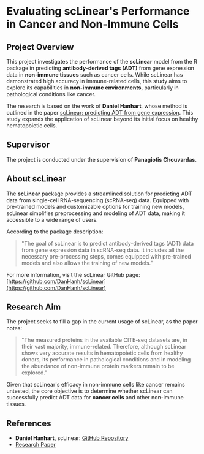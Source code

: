 # Evaluating scLinear's Performance in Cancer and Non-Immune Cells

## Project Overview
This project investigates the performance of the **scLinear** model from the R package in predicting **antibody-derived tags (ADT)** from gene expression data in **non-immune tissues** such as cancer cells. While scLinear has demonstrated high accuracy in immune-related cells, this study aims to explore its capabilities in **non-immune environments**, particularly in pathological conditions like cancer.

The research is based on the work of **Daniel Hanhart**, whose method is outlined in the paper [scLinear: predicting ADT from gene expression](https://www.nature.com/articles/s42003-024-05958-4). This study expands the application of scLinear beyond its initial focus on healthy hematopoietic cells.

## Supervisor
The project is conducted under the supervision of **Panagiotis Chouvardas**.

## About scLinear
The **scLinear** package provides a streamlined solution for predicting ADT data from single-cell RNA-sequencing (scRNA-seq) data. Equipped with pre-trained models and customizable options for training new models, scLinear simplifies preprocessing and modeling of ADT data, making it accessible to a wide range of users.

According to the package description:

> "The goal of scLinear is to predict antibody-derived tags (ADT) data from gene expression data in scRNA-seq data. It includes all the necessary pre-processing steps, comes equipped with pre-trained models and also allows the training of new models."

For more information, visit the scLinear GitHub page: [https://github.com/DanHanh/scLinear](https://github.com/DanHanh/scLinear)

## Research Aim
The project seeks to fill a gap in the current usage of scLinear, as the paper notes:

> "The measured proteins in the available CITE-seq datasets are, in their vast majority, immune-related. Therefore, although scLinear shows very accurate results in hematopoietic cells from healthy donors, its performance in pathological conditions and in modeling the abundance of non-immune protein markers remain to be explored."

Given that scLinear's efficacy in non-immune cells like cancer remains untested, the core objective is to determine whether scLinear can successfully predict ADT data for **cancer cells** and other non-immune tissues.

## References
- **Daniel Hanhart**, scLinear: [GitHub Repository](https://github.com/DanHanh/scLinear)
- [Research Paper](https://www.nature.com/articles/s42003-024-05958-4)
